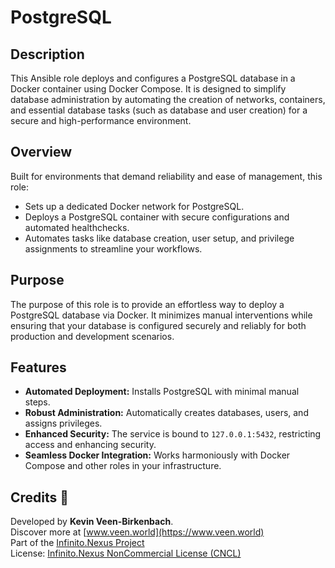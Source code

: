 # PostgreSQL

## Description

This Ansible role deploys and configures a PostgreSQL database in a Docker container using Docker Compose. It is designed to simplify database administration by automating the creation of networks, containers, and essential database tasks (such as database and user creation) for a secure and high-performance environment.

## Overview

Built for environments that demand reliability and ease of management, this role:
- Sets up a dedicated Docker network for PostgreSQL.
- Deploys a PostgreSQL container with secure configurations and automated healthchecks.
- Automates tasks like database creation, user setup, and privilege assignments to streamline your workflows.

## Purpose

The purpose of this role is to provide an effortless way to deploy a PostgreSQL database via Docker. It minimizes manual interventions while ensuring that your database is configured securely and reliably for both production and development scenarios.

## Features

- **Automated Deployment:** Installs PostgreSQL with minimal manual steps.
- **Robust Administration:** Automatically creates databases, users, and assigns privileges.
- **Enhanced Security:** The service is bound to `127.0.0.1:5432`, restricting access and enhancing security.
- **Seamless Docker Integration:** Works harmoniously with Docker Compose and other roles in your infrastructure.

## Credits 📝

Developed by **Kevin Veen-Birkenbach**.  
Discover more at [www.veen.world](https://www.veen.world)  
Part of the [Infinito.Nexus Project](https://s.infinito.nexus/code)  
License: [Infinito.Nexus NonCommercial License (CNCL)](https://s.infinito.nexus/license)